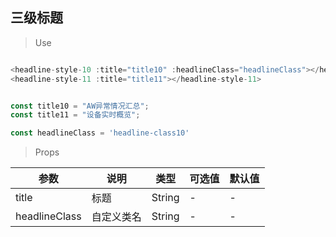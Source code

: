 ## 三级标题

>Use
```javascript

<headline-style-10 :title="title10" :headlineClass="headlineClass"></headline-style-10>
<headline-style-11 :title="title11"></headline-style-11>


const title10 = "AW异常情况汇总";
const title11 = "设备实时概览";

const headlineClass = 'headline-class10'
```

> Props

参数|说明|类型|可选值|默认值
-|-|-|-|-
title|标题|String|-|-
headlineClass|自定义类名|String|-|-

